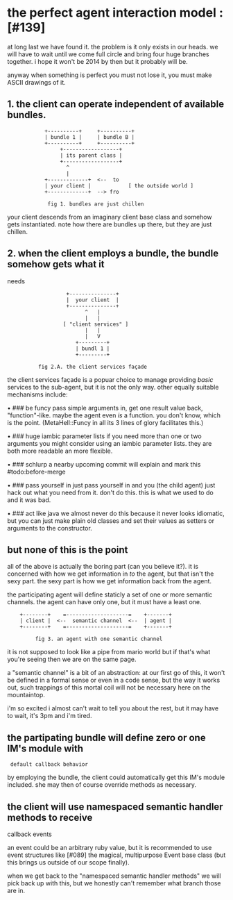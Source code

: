 # the perfect agent interaction model :[#139]

at long last we have found it. the problem is it only exists in our heads.
we will have to wait until we come full circle and bring four huge branches
together. i hope it won't be 2014 by then but it probably will be.

anyway when something is perfect you must not lose it, you must make
ASCII drawings of it.


## 1. the client can operate independent of available bundles.

                +----------+     +----------+
                | bundle 1 |     | bundle B |
                +----------+     +----------+
                     +------------------+
                     | its parent class |
                     +------------------+
                       ^
                       |
                +-------------+  <--  to
                | your client |            [ the outside world ]
                +-------------+  --> fro

                 fig 1. bundles are just chillen

your client descends from an imaginary client base class and somehow gets
instantiated. note how there are bundles up there, but they are just chillen.


## 2. when the client employs a bundle, the bundle somehow gets what it
needs

                       +---------------+
                       |  your client  |
                       +---------------+
                             ^   |
                             |   |
                      [ "client services" ]
                             |   |
                             |   V
                          +---------+
                          | bundl 1 |
                          +---------+

              fig 2.A. the client services façade

the client services façade is a popuar choice to manage providing *basic*
services to the sub-agent, but it is not the only way. other equally suitable
mechanisms include:


• ### be funcy
  pass simple arguments in, get one result value back, "function"-like.
  maybe the agent even *is* a function. you don't know, which is the point.
  (MetaHell::Funcy in all its 3 lines of glory facilitates this.)

• ### huge iambic parameter lists
  if you need more than one or two arguments you might consider using an
  iambic parameter lists. they are both more readable an more flexible.

• ### schlurp
  a nearby upcoming commit will explain and mark this #todo:before-merge

• ### pass yourself in
  just pass yourself in and you (the child agent) just hack out what you
  need from it. don't do this. this is what we used to do and it was bad.

• ### act like java
  we almost never do this because it never looks idiomatic, but you can
  just make plain old classes and set their values as setters or arguments
  to the constructor.


## but none of this is the point

all of the above is actually the boring part (can you believe it?). it is
concerned with how we get information in *to* the agent, but that isn't the
sexy part. the sexy part is how we get information back from the agent.

the participating agent will define staticly a set of one or more semantic
channels. the agent can have only one, but it must have a least one.

        +--------+    =--------------------=    +-------+
        | client |  <--  semantic channel  <--  | agent |
        +--------+    =--------------------=    +-------+

             fig 3. an agent with one semantic channel

it is not supposed to look like a pipe from mario world but if that's what
you're seeing then we are on the same page.


a  "semantic channel" is a bit of an abstraction: at our first go of this,
it won't be defined in a formal sense or even in a code sense, but the
way it works out, such trappings of this mortal coil will not be necessary
here on the mountaintop.

i'm so excited i almost can't wait to tell you about the rest, but it may
have to wait, it's 3pm and i'm tired.


## the partipating bundle will define zero or one IM's module with
     default callback behavior

by employing the bundle, the client could automatically get this IM's
module included. she may then of course override methods as necessary.


## the client will use namespaced semantic handler methods to receive
  callback events

an event could be an arbitrary ruby value, but it is recommended to use
event structures like [#089] the magical, multipurpose Event base class
(but this brings us outside of our scope finally).

when we get back to the "namespaced semantic handler methods" we will pick
back up with this, but we honestly can't remember what branch those are in.
